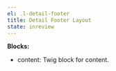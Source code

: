 ```yaml
---
el: .l-detail-footer
title: Detail Footer Layout
state: inreview
---
```


__Blocks:__
* content: Twig block for content.
